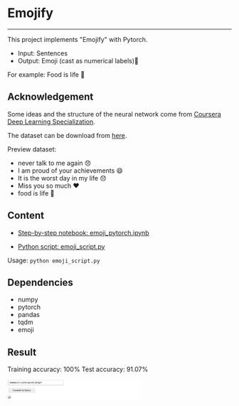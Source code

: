 # Emojify
---
This project implements "Emojify" with Pytorch.

- Input: Sentences 
- Output: Emoji (cast as numerical labels)🤔

For example:
Food is life 🍴

## Acknowledgement
Some ideas and the structure of the neural network come from [Coursera Deep Learning Specialization](https://www.coursera.org/specializations/deep-learning).

The dataset can be download from [here](https://drive.google.com/drive/folders/1vXgzjhALvH981cNYZwlQ1wZJ_NE_Xd44?usp=sharing).

Preview dataset:
- never talk to me again 😞
- I am proud of your achievements 😄
- It is the worst day in my life 😞
- Miss you so much ❤️
- food is life 🍴

## Content
- [Step-by-step notebook: emoji_pytorch.ipynb](emoji_pytorch.ipynb)

- [Python script: emoji_script.py](emoji_script.py) 

Usage: `python emoji_script.py`

## Dependencies
- numpy
- pytorch
- pandas
- tqdm
- emoji

## Result
Training accuracy: 100%
Test accuracy: 91.07%


<img src="example.png" alt="drawing" width="300"/>
